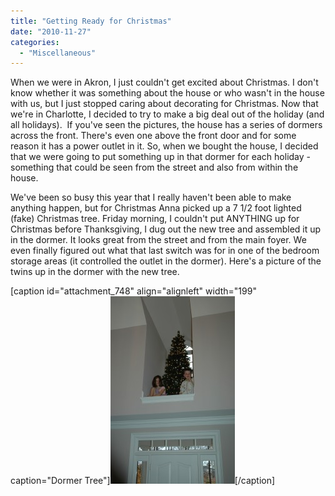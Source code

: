 ```yaml
---
title: "Getting Ready for Christmas"
date: "2010-11-27"
categories: 
  - "Miscellaneous"
---
```


When we were in Akron, I just couldn't get excited about Christmas. I don't know whether it was something about the house or who wasn't in the house with us, but I just stopped caring about decorating for Christmas. Now that we're in Charlotte, I decided to try to make a big deal out of the holiday (and all holidays).  If you've seen the pictures, the house has a series of dormers across the front. There's even one above the front door and for some reason it has a power outlet in it. So, when we bought the house, I decided that we were going to put something up in that dormer for each holiday - something that could be seen from the street and also from within the house.

We've been so busy this year that I really haven't been able to make anything happen, but for Christmas Anna picked up a 7 1/2 foot lighted (fake) Christmas tree. Friday morning, I couldn't put ANYTHING up for Christmas before Thanksgiving, I dug out the new tree and assembled it up in the dormer. It looks great from the street and from the main foyer. We even finally figured out what that last switch was for in one of the bedroom storage areas (it controlled the outlet in the dormer). Here's a picture of the twins up in the dormer with the new tree.

\[caption id="attachment\_748" align="alignleft" width="199" caption="Dormer Tree"\][![Dormer Tree](images/DSC_3291-e1290884093248-199x300.jpg "Dormer Tree")](http://www.thewargos.com/wp-content/uploads/2010/11/DSC_3291.jpg)\[/caption\]
